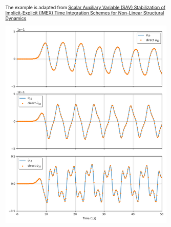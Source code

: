 The example is adapted from [Scalar Auxiliary Variable (SAV) Stabilization of Implicit-Explicit (IMEX) Time Integration Schemes for Non-Linear Structural Dynamics](https://doi.org/10.1002/nme.7660)

![mdof duffing](mdof_duffing.png "Time histories of displacement, velocity, and acceleration at node 10")
